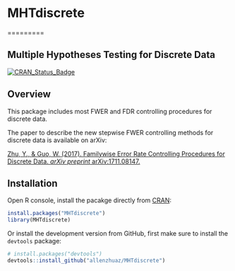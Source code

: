 # MHTdiscrete
=========

## Multiple Hypotheses Testing for Discrete Data

[![CRAN\_Status\_Badge](http://www.r-pkg.org/badges/version/MHTdiscrete)](http://cran.r-project.org/package=MHTdiscrete)

Overview
--------

This package includes most FWER and FDR controlling procedures for discrete data.

The paper to describe the new stepwise FWER controlling methods for discrete data is available on arXiv:

[Zhu, Y., & Guo, W. (2017). Familywise Error Rate Controlling Procedures for Discrete Data. *arXiv preprint* arXiv:1711.08147.](https://arxiv.org/abs/1711.08147)

Installation
------------

Open R console, install the pacakge directly from [CRAN](https://cran.r-project.org/web/packages/MHTdiscrete/index.html):

```r
install.packages("MHTdiscrete")
library(MHTdiscrete)
```

Or install the development version from GitHub, first make sure to install the `devtools` package:

```r
# install.packages("devtools")
devtools::install_github("allenzhuaz/MHTdiscrete")
```
